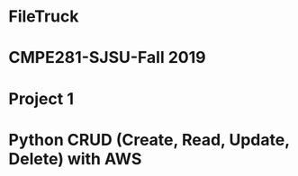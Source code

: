 # FileTruck
# CMPE281-SJSU-Fall 2019
# Project 1
# Python CRUD (Create, Read, Update, Delete) with AWS
